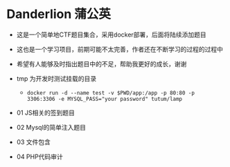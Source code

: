 # Danderlion 蒲公英

- 这是一个简单地CTF题目集合，采用docker部署，后面将陆续添加题目
- 这也是一个学习项目，前期可能不太完善，作者还在不断学习的过程的过程中
- 希望有人能够及时指出题目中的不足，帮助我更好的成长，谢谢


- tmp 为开发时测试挂载的目录
  - `docker run -d --name test -v $PWD/app:/app -p 80:80 -p 3306:3306 -e MYSQL_PASS="your password" tutum/lamp`
- 01  JS相关的签到题目
- 02  Mysql的简单注入题目
- 03  文件包含
- 04  PHP代码审计

